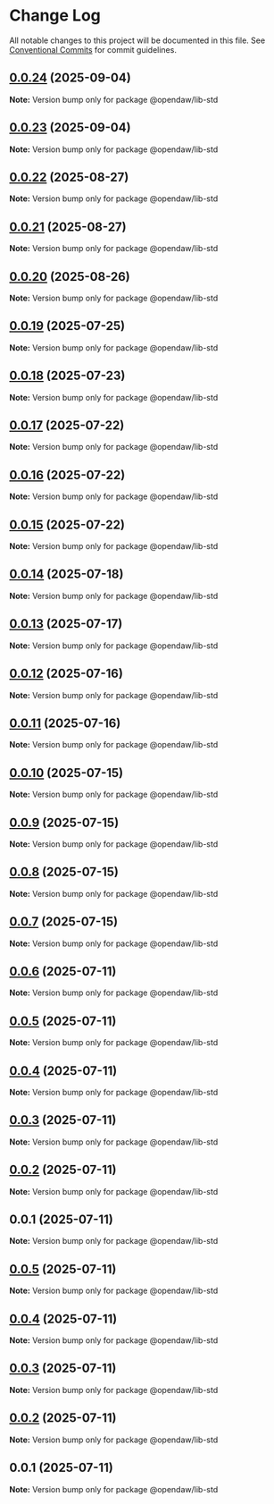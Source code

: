 # Change Log

All notable changes to this project will be documented in this file.
See [Conventional Commits](https://conventionalcommits.org) for commit guidelines.

## [0.0.24](https://github.com/andremichelle/openDAW/compare/@opendaw/lib-std@0.0.23...@opendaw/lib-std@0.0.24) (2025-09-04)

**Note:** Version bump only for package @opendaw/lib-std

## [0.0.23](https://github.com/andremichelle/openDAW/compare/@opendaw/lib-std@0.0.22...@opendaw/lib-std@0.0.23) (2025-09-04)

**Note:** Version bump only for package @opendaw/lib-std

## [0.0.22](https://github.com/andremichelle/openDAW/compare/@opendaw/lib-std@0.0.21...@opendaw/lib-std@0.0.22) (2025-08-27)

**Note:** Version bump only for package @opendaw/lib-std

## [0.0.21](https://github.com/andremichelle/openDAW/compare/@opendaw/lib-std@0.0.20...@opendaw/lib-std@0.0.21) (2025-08-27)

**Note:** Version bump only for package @opendaw/lib-std

## [0.0.20](https://github.com/andremichelle/openDAW/compare/@opendaw/lib-std@0.0.19...@opendaw/lib-std@0.0.20) (2025-08-26)

**Note:** Version bump only for package @opendaw/lib-std

## [0.0.19](https://github.com/andremichelle/openDAW/compare/@opendaw/lib-std@0.0.18...@opendaw/lib-std@0.0.19) (2025-07-25)

**Note:** Version bump only for package @opendaw/lib-std

## [0.0.18](https://github.com/andremichelle/openDAW/compare/@opendaw/lib-std@0.0.17...@opendaw/lib-std@0.0.18) (2025-07-23)

**Note:** Version bump only for package @opendaw/lib-std

## [0.0.17](https://github.com/andremichelle/openDAW/compare/@opendaw/lib-std@0.0.16...@opendaw/lib-std@0.0.17) (2025-07-22)

**Note:** Version bump only for package @opendaw/lib-std

## [0.0.16](https://github.com/andremichelle/openDAW/compare/@opendaw/lib-std@0.0.15...@opendaw/lib-std@0.0.16) (2025-07-22)

**Note:** Version bump only for package @opendaw/lib-std

## [0.0.15](https://github.com/andremichelle/openDAW/compare/@opendaw/lib-std@0.0.14...@opendaw/lib-std@0.0.15) (2025-07-22)

**Note:** Version bump only for package @opendaw/lib-std

## [0.0.14](https://github.com/andremichelle/openDAW/compare/@opendaw/lib-std@0.0.13...@opendaw/lib-std@0.0.14) (2025-07-18)

**Note:** Version bump only for package @opendaw/lib-std

## [0.0.13](https://github.com/andremichelle/openDAW/compare/@opendaw/lib-std@0.0.12...@opendaw/lib-std@0.0.13) (2025-07-17)

**Note:** Version bump only for package @opendaw/lib-std

## [0.0.12](https://github.com/andremichelle/openDAW/compare/@opendaw/lib-std@0.0.11...@opendaw/lib-std@0.0.12) (2025-07-16)

**Note:** Version bump only for package @opendaw/lib-std

## [0.0.11](https://github.com/andremichelle/openDAW/compare/@opendaw/lib-std@0.0.10...@opendaw/lib-std@0.0.11) (2025-07-16)

**Note:** Version bump only for package @opendaw/lib-std

## [0.0.10](https://github.com/andremichelle/openDAW/compare/@opendaw/lib-std@0.0.9...@opendaw/lib-std@0.0.10) (2025-07-15)

**Note:** Version bump only for package @opendaw/lib-std

## [0.0.9](https://github.com/andremichelle/openDAW/compare/@opendaw/lib-std@0.0.8...@opendaw/lib-std@0.0.9) (2025-07-15)

**Note:** Version bump only for package @opendaw/lib-std

## [0.0.8](https://github.com/andremichelle/openDAW/compare/@opendaw/lib-std@0.0.7...@opendaw/lib-std@0.0.8) (2025-07-15)

**Note:** Version bump only for package @opendaw/lib-std

## [0.0.7](https://github.com/andremichelle/openDAW/compare/@opendaw/lib-std@0.0.6...@opendaw/lib-std@0.0.7) (2025-07-15)

**Note:** Version bump only for package @opendaw/lib-std

## [0.0.6](https://github.com/andremichelle/openDAW/compare/@opendaw/lib-std@0.0.5...@opendaw/lib-std@0.0.6) (2025-07-11)

**Note:** Version bump only for package @opendaw/lib-std

## [0.0.5](https://github.com/andremichelle/openDAW/compare/@opendaw/lib-std@0.0.4...@opendaw/lib-std@0.0.5) (2025-07-11)

**Note:** Version bump only for package @opendaw/lib-std

## [0.0.4](https://github.com/andremichelle/openDAW/compare/@opendaw/lib-std@0.0.3...@opendaw/lib-std@0.0.4) (2025-07-11)

**Note:** Version bump only for package @opendaw/lib-std

## [0.0.3](https://github.com/andremichelle/openDAW/compare/@opendaw/lib-std@0.0.2...@opendaw/lib-std@0.0.3) (2025-07-11)

**Note:** Version bump only for package @opendaw/lib-std

## [0.0.2](https://github.com/andremichelle/openDAW/compare/@opendaw/lib-std@0.0.1...@opendaw/lib-std@0.0.2) (2025-07-11)

**Note:** Version bump only for package @opendaw/lib-std

## 0.0.1 (2025-07-11)

**Note:** Version bump only for package @opendaw/lib-std

## [0.0.5](https://github.com/andremichelle/opendaw-turbo/compare/@opendaw/lib-std@0.0.4...@opendaw/lib-std@0.0.5) (2025-07-11)

**Note:** Version bump only for package @opendaw/lib-std

## [0.0.4](https://github.com/andremichelle/opendaw-turbo/compare/@opendaw/lib-std@0.0.3...@opendaw/lib-std@0.0.4) (2025-07-11)

**Note:** Version bump only for package @opendaw/lib-std

## [0.0.3](https://github.com/andremichelle/opendaw-turbo/compare/@opendaw/lib-std@0.0.2...@opendaw/lib-std@0.0.3) (2025-07-11)

**Note:** Version bump only for package @opendaw/lib-std

## [0.0.2](https://github.com/andremichelle/opendaw-turbo/compare/@opendaw/lib-std@0.0.1...@opendaw/lib-std@0.0.2) (2025-07-11)

**Note:** Version bump only for package @opendaw/lib-std

## 0.0.1 (2025-07-11)

**Note:** Version bump only for package @opendaw/lib-std
